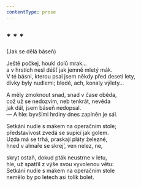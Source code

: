```yaml
---
contentType: prose
---
```


## \* \* \*  
(Jak se dělá báseň)

Ještě počkej, houkl dolů mrak…  
a v hrstích nesl déšť jak jemně mletý mák.  
V té básni, kterou psal jsem někdy před deseti lety,  
dívky byly nudlemi; bledé, ach, konaly výlety…

A měly zmoknout snad, snad v čase oběda,  
což už se nedozvím, neb tenkrát, nevěda  
jak dál, jsem báseň nedopsal.  
— A hle: byvšími hrdiny dnes zaplněn je sál.

Setkání nudle s mákem na operačním stole;  
představivost zvedá se supící jak golem.  
Uzda má se trhá, praskají pláty železné,  
hned v almaře se skrej’, ven nelez, ne,

skryt ostaň, dokud pták neustrne v letu,  
hle, už spatřil z výše svou vyvolenou větu:  
Setkání nudle s mákem na operačním stole  
nemělo by po letech asi tolik bolet.
